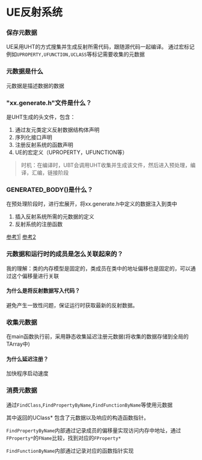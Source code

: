 # UE反射系统

### 保存元数据

UE采用UHT的方式搜集并生成反射所需代码，跟随源代码一起编译。
通过宏标记例如``UPROPERTY,UFUNCTION,UCLASS``等标记需要收集的元数据

### 元数据是什么

元数据是描述数据的数据

### "xx.generate.h"文件是什么？

是UHT生成的头文件，包含：
1. 通过友元类定义反射数据结构体声明
2. 序列化接口声明
3. 注册反射系统的函数声明
4. UE的宏定义（UPROPERTY，UFUNCTION等）

> 时机：在编译时，UBT会调用UHT收集并生成该文件，然后进入预处理，编译，汇编，链接阶段

### GENERATED_BODY()是什么？

在预处理阶段时，进行宏展开，将xx.generate.h中定义的数据注入到类中
1. 插入反射系统所需的元数据的定义
2. 反射系统的注册函数

[参考1](https://tongtunggiang.com/2021/ue-reflection1)|
[参考2](https://www.unrealengine.com/es-ES/blog/unreal-property-system-reflection)

### 元数据和运行时的成员是怎么关联起来的？

我的理解：类的内存模型是固定的，类成员在类中的地址偏移也是固定的，可以通过这个偏移量进行关联

#### 为什么是将反射数据写入代码？

避免产生一致性问题，保证运行时获取最新的反射数据。

### 收集元数据

在main函数执行前，采用静态收集延迟注册元数据(将收集的数据存储到全局的TArray中)

#### 为什么延迟注册？

加快程序启动速度

### 消费元数据

通过``FindClass``,``FindPropertyByName``,``FindFunctionByName``等使用元数据

其中返回的UClass* 包含了元数据以及响应的构造函数指针。

``FindPropertyByName``内部通过记录成员的偏移量实现访问内存中地址，通过``FProperty*``的``FName``比较，找到对应的``FProperty*``

``FindFunctionByName``内部通过记录对应的函数指针实现
